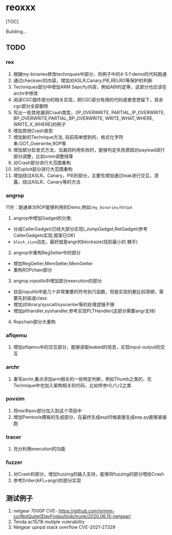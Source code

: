 # reoxxx

[TOC]

Building...

## TODO

### rex
1. 根据my-binaries修改techniques中部分，将例子中的4-5个demo的代码跑通
2. 通过checksec的内容，增加对ASLR,Canary,PIE,RELRO等保护的判断
3. Techniques部分中增加ARM Sepcify内容，例如ABI约定等，这部分也应该在archr中修改
4. 阅读CGC插件部分的相关实现，把CGC部分有用的代码或者思想留下，其余cgc部分全部删除
5. 写出一些其他漏洞Crash类型，(IP_OVERWRITE, PARTIAL_IP_OVERWRITE, BP_OVERWRITE,PARTIAL_BP_OVERWRITE, WRITE_WHAT_WHERE, WRITE_X_WHERE)的例子
6. 增加其他Crash类型
7. 增加新的Technique方法, 目前简单想到的，格式化字符串,GOT_Overwrite,ROP等
8. 增加部分启发式方法，当漏洞利用失败时，能够判定失败原因对payload进行部分调整，比如xmm调整栈等
9. 对Crash部分进行大范围重构
10. 对Exploit部分进行大范围重构
11. 增加绕过ASLR，Canary，PIE的部分，主要先增加通过leak进行交互，泄露，绕过ASLR，Canary等的方法

### angrop
11月：跑通单次ROP能够利用的Demo,例如`/my_binaries/httpd`

1. angrop中增加Gadget的分类:
  * 分成CallerGadget(已经大部分实现),JumpGadget,RetGadget(参考CallerGadgets实现,框架已OK)
  * `block_size`动态，最好就是angr的blocksize(找到最小的  棘手)
2. angrop中重构RegSetter中的部分
  * 增加RegGetter,MemSetter,MemGetter
  * 重构ROPchain部分
3. angrop.roputils中增加部分execution的部分
  * 目前roputils中是几个非常重要的符号执行函数，但是实现的都比较简陋，需要先封装成class
  * 增加对library/syscall/syscenter等的处理逻辑不够
  * 增加plthandler,syshandler,参考实现PLTHandler(这部分需要angr支持)
4. Ropchain部分大重构

### aflqemu
1. 增加aflqemu中的交互部分，能够读取leaked的信息，实现input-output的交互

### archr
1. 重写archr,重点添加arm相关的一些特定判断，例如Thumb之类的，在Technique中也加入架构相关的代码，比如传参r0,r1,r2之类

### povsim
1. 将rex中pov部分加入到这个项目中
2. 增加Pwntools模板的生成部分，在最终生成exp时候直接生成exp.py能够直接跑

### tracer
1. 充分利用execution的功能

### fuzzer
1. 对Crash的部分，增加fuzzing的输入支持，能够将fuzzing的部分喂给Crash
2. 参考Driller(AFL+angr)的部分实现


## 测试例子
1. netgear 7000P CVE- https://github.com/grimm-co/NotQuite0DayFriday/blob/trunk/2020.06.15-netgear/
2. Tenda ac15/18 mutiple vulerability
3. Netgear upnpd stack overflow CVE-2021-27329


